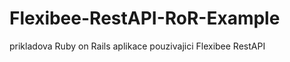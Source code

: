 Flexibee-RestAPI-RoR-Example
============================

prikladova Ruby on Rails aplikace pouzivajici Flexibee RestAPI